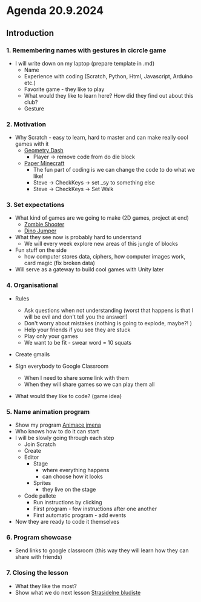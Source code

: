 # Agenda 20.9.2024

## Introduction

### 1. Remembering names with gestures in cicrcle game
- I will write down on my laptop (prepare template in .md)
  - Name
  - Experience with coding (Scratch, Python, Html, Javascript, Arduino etc.)
  - Favorite game - they like to play
  - What would they like to learn here? How did they find out about this club?
  - Gesture

### 2. Motivation
- Why Scratch - easy to learn, hard to master and can make really cool games with it
  - [Geometry Dash](https://scratch.mit.edu/projects/105500895/)
    - Player -> remove code from do die block
  - [Paper Minecraft](https://scratch.mit.edu/projects/10128407)
    - The fun part of coding is we can change the code to do what we like!
    - Steve -> CheckKeys -> set _sy to something else
    - Steve -> CheckKeys -> Set Walk
  
### 3. Set expectations
- What kind of games are we going to make (2D games, project at end)
  - [Zombie Shooter](https://scratch.mit.edu/projects/791198994/)
  - [Dino Jumper](https://scratch.mit.edu/projects/970811083/)
- What they see now is probably hard to understand 
  - We will every week explore new areas of this jungle of blocks
- Fun stuff on the side
  - how computer stores data, ciphers, how computer images work, card magic (fix broken data)
- Will serve as a gateway to build cool games with Unity later

### 4. Organisational
- Rules
  - Ask questions when not understanding (worst that happens is that I will be evil and don't tell you the answer!)
  - Don't worry about mistakes (nothing is going to explode, maybe?! )
  - Help your friends if you see they are stuck 
  - Play only your games
  - We want to be fit - swear word = 10 squats
- Create gmails 
- Sign everybody to Google Classroom
  - When I need to share some link with them
  - When they will share games so we can play them all

- What would they like to code? (game idea)

### 5. Name animation program
- Show my program [Animace jmena](https://scratch.mit.edu/projects/1070435542/)
- Who knows how to do it can start
- I will be slowly going through each step
  - Join Scratch
  - Create
  - Editor
    - Stage 
      - where everything happens
      - can choose how it looks
    - Sprites
      - they live on the stage
  - Code pallete 
    - Run instructions by clicking
    - First program - few instructions after one another
    - First automatic program - add events
- Now they are ready to code it themselves

### 6. Program showcase
- Send links to google classroom (this way they will learn how they can share with friends)

### 7. Closing the lesson
- What they like the most?
- Show what we do next lesson [Strasidelne bludiste](https://scratch.mit.edu/projects/899088583)